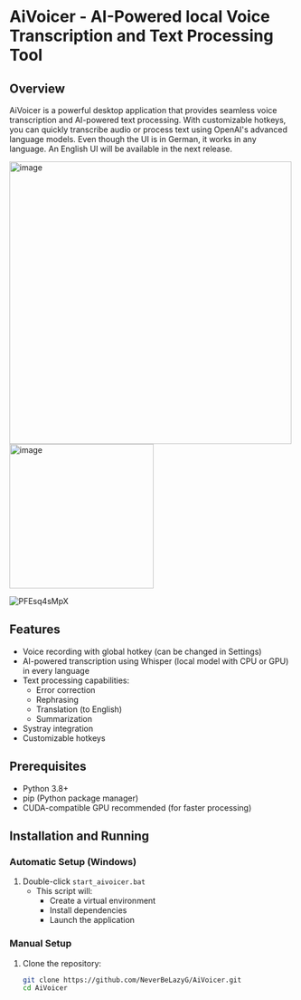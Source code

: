 # AiVoicer - AI-Powered local Voice Transcription and Text Processing Tool

## Overview
AiVoicer is a powerful desktop application that provides seamless voice transcription and AI-powered text processing. With customizable hotkeys, you can quickly transcribe audio or process text using OpenAI's advanced language models. Even though the UI is in German, it works in any language. An English UI will be available in the next release.

<img width="499" alt="image" src="https://github.com/user-attachments/assets/5ee0e1f1-ef47-4532-9bc1-73519d9fbe52">
<img width="255" alt="image" src="https://github.com/user-attachments/assets/a32f8d23-5fd1-47e1-8de7-332572091e0b">

![PFEsq4sMpX](https://github.com/user-attachments/assets/cefb181f-8b86-41d8-8c37-95c5ea7db376)

## Features
- Voice recording with global hotkey (can be changed in Settings)
- AI-powered transcription using Whisper (local model with CPU or GPU) in every language
- Text processing capabilities:
  - Error correction
  - Rephrasing
  - Translation (to English)
  - Summarization
- Systray integration
- Customizable hotkeys

## Prerequisites
- Python 3.8+
- pip (Python package manager)
- CUDA-compatible GPU recommended (for faster processing)

## Installation and Running

### Automatic Setup (Windows)
1. Double-click `start_aivoicer.bat`
   - This script will:
     - Create a virtual environment
     - Install dependencies
     - Launch the application

### Manual Setup

1. Clone the repository:
   ```bash
   git clone https://github.com/NeverBeLazyG/AiVoicer.git
   cd AiVoicer
